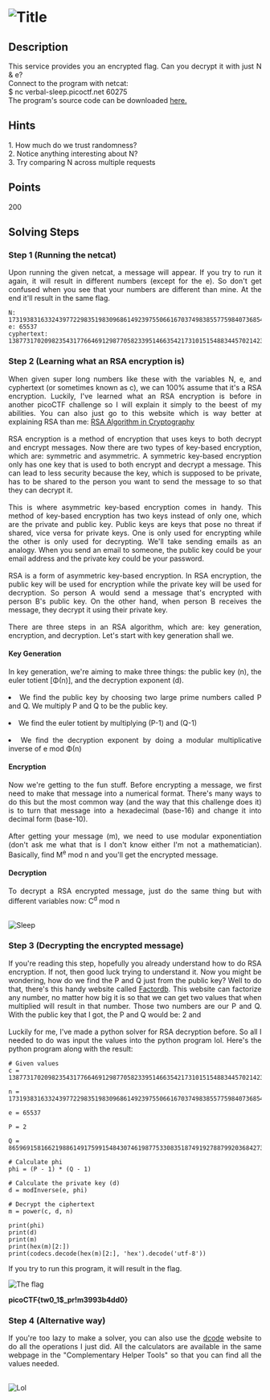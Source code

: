 # ![Title](additional-files/rsa-title.png)

## Description

<div style="text-align: justify">This service provides you an encrypted flag. Can you decrypt it with just N & e?<br>
Connect to the program with netcat:<br> $ nc verbal-sleep.picoctf.net 60275<br> The program's source code can be downloaded <a href="additional-files/encrypt(1).py" download>here.</a></div>

## Hints

<div style="text-align: justify">
1. How much do we trust randomness? <br>
2. Notice anything interesting about N? <br>
3. Try comparing N across multiple requests <br></div>

## Points

200

## Solving Steps

### Step 1 (Running the netcat)

<div style="text-align: justify">Upon running the given netcat, a message will appear. If you try to run it again, it will result in different numbers (except for the e). So don't get confused when you see that your numbers are different than mine. At the end it'll result in the same flag.</div>

```
N: 17319383163324397722983519830968614923975506616703749838557759840736854665003946428134463922845271846364807486825831876679574967869777999368716720457708446
e: 65537
cyphertext: 13877317020982354317766469129877058233951466354217310151548834457021423168295388690377486483101981197969069342989878309792590149732290406757794777233230341
```

### Step 2 (Learning what an RSA encryption is)

<div style="text-align: justify">When given super long numbers like these with the variables N, e, and cyphertext (or sometimes known as c), we can 100% assume that it's a RSA encryption. Luckily, I've learned what an RSA encryption is before in another picoCTF challenge so I will explain it simply to the beest of my abilities. You can also just go to this website which is way better at explaining RSA than me: <a href="https://www.geeksforgeeks.org/rsa-algorithm-cryptography/">RSA Algorithm in Cryptography</a></div><br>

<div style="text-align: justify">RSA encryption is a method of encryption that uses keys to both decrypt and encrypt messages. Now there are two types of key-based encryption, which are: symmetric and asymmetric. A symmetric key-based encryption only has one key that is used to both encrypt and decrypt a message. This can lead to less security because the key, which is supposed to be private, has to be shared to the person you want to send the message to so that they can decrypt it.</div><br>

<div style="text-align: justify">This is where asymmetric key-based encryption comes in handy. This method of key-based encryption has two keys instead of only one, which are the private and public key. Public keys are keys that pose no threat if shared, vice versa for private keys. One is only used for encrypting while the other is only used for decrypting. We'll take sending emails as an analogy. When you send an email to someone, the public key could be your email address and the private key could be your password.</div><br>

<div style="text-align: justify">RSA is a form of asymmetric key-based encryption. In RSA encryption, the public key will be used for encryption while the private key will be used for decryption. So person A would send a message that's encrypted with person B's public key. On the other hand, when person B receives the message, they decrypt it using their private key.</div><br>

<div style="text-align: justify">There are three steps in an RSA algorithm, which are: key generation, encryption, and decryption. Let's start with key generation shall we.</div>

#### Key Generation

<div style="text-align: justify">In key generation, we're aiming to make three things: the public key (n), the euler totient [Φ(n)], and the decryption exponent (d). <br><br>

<li> We find the public key by choosing two large prime numbers called P and Q. We multiply P and Q to be the public key.<br><br>

<li> We find the euler totient by multiplying (P-1) and (Q-1)<br><br>

<li> We find the decryption exponent by doing a modular multiplicative inverse of e mod Φ(n)
</div>

#### Encryption

<div style="text-align: justify">Now we're getting to the fun stuff. Before encrypting a message, we first need to make that message into a numerical format. There's many ways to do this but the most common way (and the way that this challenge does it) is to turn that message into a hexadecimal (base-16) and change it into decimal form (base-10).</div><br>

<div style="text-align: justify">After getting your message (m), we need to use modular exponentiation (don't ask me what that is I don't know either I'm not a mathematician). Basically, find M<sup>e</sup> mod n and you'll get the encrypted message.</div>

#### Decryption

<div style="text-align: justify">To decrypt a RSA encrypted message, just do the same thing but with different variables now: C<sup>d</sup> mod n</div><br>

![Sleep](additional-files/sleep.png)

### Step 3 (Decrypting the encrypted message)

<div style="text-align: justify">If you're reading this step, hopefully you already understand how to do RSA encryption. If not, then good luck trying to understand it. Now you might be wondering, how do we find the P and Q just from the public key? Well to do that, there's this handy website called <a href="https://factordb.com/">Factordb</a>. This website can factorize any number, no matter how big it is so that we can get two values that when multiplied will result in that number. Those two numbers are our P and Q. With the public key that I got, the P and Q would be: 2 and </div><br>

<div style="text-align: justify">Luckily for me, I've made a python solver for RSA decryption before. So all I needed to do was input the values into the python program lol. Here's the python program along with the result:</div>

```
# Given values
c = 13877317020982354317766469129877058233951466354217310151548834457021423168295388690377486483101981197969069342989878309792590149732290406757794777233230341

n = 17319383163324397722983519830968614923975506616703749838557759840736854665003946428134463922845271846364807486825831876679574967869777999368716720457708446

e = 65537

P = 2

Q = 8659691581662198861491759915484307461987753308351874919278879920368427332501973214067231961422635923182403743412915938339787483934888999684358360228854223

# Calculate phi
phi = (P - 1) * (Q - 1)

# Calculate the private key (d)
d = modInverse(e, phi)

# Decrypt the ciphertext
m = power(c, d, n)

print(phi)
print(d)
print(m)
print(hex(m)[2:])
print(codecs.decode(hex(m)[2:], 'hex').decode('utf-8'))
```

If you try to run this program, it will result in the flag.

![The flag](additional-files/rsa-decryption.png)<br>

<b>picoCTF{tw0_1$\_pr!m3993b4dd0}</b>

### Step 4 (Alternative way)

<div style="text-align: justify">If you're too lazy to make a solver, you can also use the <a href="https://www.dcode.fr/rsa-cipher">dcode</a> website to do all the operations I just did. All the calculators are available in the same webpage in the "Complementary Helper Tools" so that you can find all the values needed.</div><br>

![Lol](additional-files/BLACKBEARD.png)
